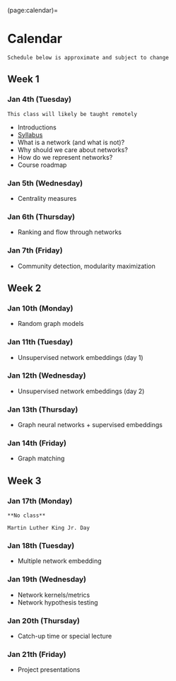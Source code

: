 (page:calendar)=
# Calendar 
```{note}
Schedule below is approximate and subject to change
```

## Week 1
### Jan 4th (Tuesday)
```{warning} 
This class will likely be taught remotely
```
- Introductions
- [Syllabus](page:syllabus)
- What is a network (and what is not)?
- Why should we care about networks?
- How do we represent networks?
- Course roadmap

### Jan 5th (Wednesday)
- Centrality measures

### Jan 6th (Thursday)
- Ranking and flow through networks

### Jan 7th (Friday)
- Community detection, modularity maximization

## Week 2
### Jan 10th (Monday)
- Random graph models

### Jan 11th (Tuesday)
- Unsupervised network embeddings (day 1)

### Jan 12th (Wednesday)
- Unsupervised network embeddings (day 2)

### Jan 13th (Thursday)
- Graph neural networks + supervised embeddings

### Jan 14th (Friday)
- Graph matching

## Week 3
### Jan 17th (Monday)
```{warning} 
**No class**

Martin Luther King Jr. Day
```

### Jan 18th (Tuesday)
- Multiple network embedding

### Jan 19th (Wednesday)
- Network kernels/metrics
- Network hypothesis testing

### Jan 20th (Thursday)
- Catch-up time or special lecture

### Jan 21th (Friday)
- Project presentations
